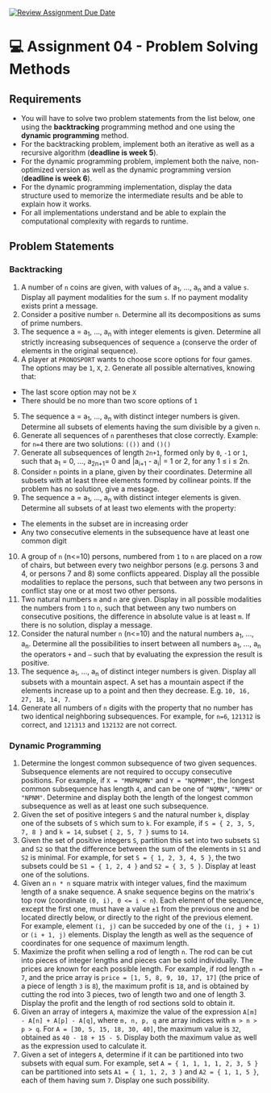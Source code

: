 [![Review Assignment Due Date](https://classroom.github.com/assets/deadline-readme-button-22041afd0340ce965d47ae6ef1cefeee28c7c493a6346c4f15d667ab976d596c.svg)](https://classroom.github.com/a/QFIdH1YE)
# :computer: Assignment 04 - Problem Solving Methods

## Requirements
- You will have to solve two problem statements from the list below, one using the **backtracking** programming method and one using the **dynamic programming** method.
- For the backtracking problem, implement both an iterative as well as a recursive algorithm (**deadline is week 5**).
- For the dynamic programming problem, implement both the naive, non-optimized version as well as the dynamic programming version (**deadline is week 6**). 
- For the dynamic programming implementation, display the data structure used to memorize the intermediate results and be able to explain how it works. 
- For all implementations understand and be able to explain the computational complexity with regards to runtime.

## Problem Statements
### Backtracking
1. A number of `n` coins are given, with values of a<sub>1</sub>, ..., a<sub>n</sub>  and a value `s`. Display all payment modalities for the sum `s`. If no payment modality exists print a message.
2. Consider a positive number `n`. Determine all its decompositions as sums of prime numbers.
3. The sequence a = a<sub>1</sub>, ..., a<sub>n</sub> with integer elements is given. Determine all strictly increasing subsequences of sequence `a` (conserve the order of elements in the original sequence).
4. A player at `PRONOSPORT` wants to choose score options for four games. The options may be `1`, `X`, `2`. Generate all possible alternatives, knowing that:
- The last score option may not be `X`
- There should be no more than two score options of `1`
5. The sequence a = a<sub>1</sub>, ..., a<sub>n</sub> with distinct integer numbers is given. Determine all subsets of elements having the sum divisible by a given `n`.
6. Generate all sequences of `n` parentheses that close correctly. Example: for `n=4` there are two solutions: `(())` and `()()`
7. Generate all subsequences of length `2n+1`, formed only by `0`, `-1` or `1`, such that a<sub>1</sub> = 0, ..., a<sub>2n+1</sub>= 0 and |a<sub>i+1</sub> - a<sub>i</sub>| = 1 or 2, for any 1 ≤ i ≤ 2n.
8. Consider `n` points in a plane, given by their coordinates. Determine all subsets with at least three elements formed by collinear points. If the problem has no solution, give a message.
9. The sequence a = a<sub>1</sub>, ..., a<sub>n</sub> with distinct integer elements is given. Determine all subsets of at least two elements with the property:
- The elements in the subset are in increasing order
- Any two consecutive elements in the subsequence have at least one common digit
10. A group of `n` (n<=10) persons, numbered from `1` to `n` are placed on a row of chairs, but between every two neighbor persons (e.g. persons 3 and 4, or persons 7 and 8) some conflicts appeared. Display all the possible modalities to replace the persons, such that between any two persons in conflict stay one or at most two other persons.
11. Two natural numbers `m` and `n` are given. Display in all possible modalities the numbers from `1` to `n`, such that between any two numbers on consecutive positions, the difference in absolute value is at least `m`. If there is no solution, display a message.
12. Consider the natural number `n` (n<=10) and the natural numbers a<sub>1</sub>, ..., a<sub>n</sub>. Determine all the possibilities to insert between all numbers a<sub>1</sub>, ..., a<sub>n</sub> the operators `+` and `–` such that by evaluating the expression the result is positive.
13. The sequence a<sub>1</sub>, ..., a<sub>n</sub> of distinct integer numbers is given. Display all subsets with a mountain aspect. A set has a mountain aspect if the elements increase up to a point and then they decrease. E.g. `10, 16, 27, 18, 14, 7`.
14. Generate all numbers of `n` digits with the property that no number has two identical neighboring subsequences. For example, for `n=6`, `121312` is correct, and `121313` and `132132` are not correct.

### Dynamic Programming
1. Determine the longest common subsequence of two given sequences. Subsequence elements are not required to occupy consecutive positions. For example, if `X = "MNPNQMN"` and `Y = "NQPMNM"`, the longest common subsequence has length `4`, and can be one of `"NQMN"`, `"NPMN"` or `"NPNM"`. Determine and display both the length of the longest common subsequence as well as at least one such subsequence.
2. Given the set of positive integers `S` and the natural number `k`, display one of the subsets of `S` which sum to `k`. For example, if `S = { 2, 3, 5, 7, 8 }` and `k = 14`, subset `{ 2, 5, 7 }` sums to `14`.
3. Given the set of positive integers `S`, partition this set into two subsets `S1` and `S2` so that the difference between the sum of the elements in `S1` and `S2` is minimal. For example, for set `S = { 1, 2, 3, 4, 5 }`, the two subsets could be `S1 = { 1, 2, 4 }` and `S2 = { 3, 5 }`. Display at least one of the solutions.
4. Given an `n * n` square matrix with integer values, find the maximum length of a snake sequence. A snake sequence begins on the matrix's top row (coordinate `(0, i), 0 <= i < n`). Each element of the sequence, except the first one, must have a value `±1` from the previous one and be located directly below, or directly to the right of the previous element. For example, element `(i, j)` can be succeded by one of the `(i, j + 1)` or `(i + 1, j)` elements. Display the length as well as the sequence of coordinates for one sequence of maximum length. 
5. Maximize the profit when selling a rod of length `n`. The rod can be cut into pieces of integer lengths and pieces can be sold individually. The prices are known for each possible length. For example, if rod length `n = 7`, and the price array is `price = [1, 5, 8, 9, 10, 17, 17]` (the price of a piece of length `3` is `8`), the maximum profit is `18`, and is obtained by cutting the rod into 3 pieces, two of length two and one of length 3. Display the profit and the length of rod sections sold to obtain it.
6. Given an array of integers `A`, maximize the value of the expression `A[m] - A[n] + A[p] - A[q]`, where `m, n, p, q` are array indices with `m > n > p > q`. For `A = [30, 5, 15, 18, 30, 40]`, the maximum value is `32`, obtained as `40 - 18 + 15 - 5`. Display both the maximum value as well as the expression used to calculate it.
7. Given a set of integers `A`, determine if it can be partitioned into two subsets with equal sum. For example, set `A = { 1, 1, 1, 1, 2, 3, 5 }` can be partitioned into sets `A1 = { 1, 1, 2, 3 }` and `A2 = { 1, 1, 5 }`, each of them having sum `7`. Display one such possibility.
